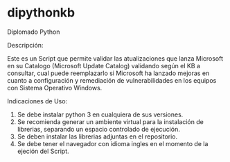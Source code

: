 # dipythonkb
Diplomado Python

Descripción:

Este es un Script que permite validar las atualizaciones que lanza Microsoft en su Catalogo (Microsoft Update Catalog) validando según el KB a consultar, cual puede reemplazarlo si Microsoft ha lanzado mejoras en cuanto a configuración y remediación de vulnerabilidades en los equipos con Sistema Operativo Windows.

Indicaciones de Uso:

   1. Se debe instalar python 3 en cualquiera de sus versiones.
   2. Se recomienda generar un ambiente virtual para la instalación de librerias, separando un espacio controlado de ejecución.
   3. Se deben instalar las librerias adjuntas en el repositorio.
   4. Se debe tener el navegador con idioma ingles en el momento de la ejeción del Script. 



